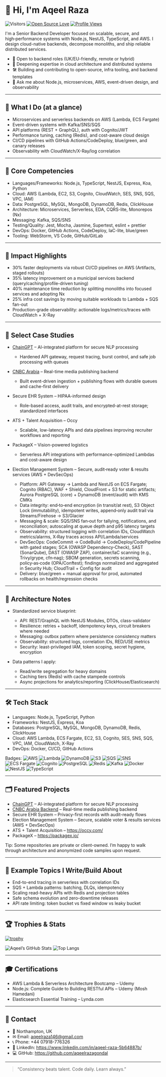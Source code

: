 # 👋 Hi, I'm Aqeel Raza

![Visitors](https://visitor-badge.laobi.icu/badge?page_id=aqeelrazagondal.aqeelrazagondal)
[![Open Source Love](https://badges.frapsoft.com/os/v1/open-source.svg?v=102)](https://github.com/ellerbrock/open-source-badge/)
[![Profile Views](https://komarev.com/ghpvc/?username=aqeelrazagondal&color=0e75b6&style=flat)](https://github.com/aqeelrazagondal)

I'm a Senior Backend Developer focused on scalable, secure, and high‑performance systems with Node.js, NestJS, TypeScript, and AWS. I design cloud-native backends, decompose monoliths, and ship reliable distributed services.

- 🔭 Open to backend roles (UK/EU-friendly, remote or hybrid)
- 🌱 Deepening expertise in cloud architecture and distributed systems
- 🛠️ Building and contributing to open-source, infra tooling, and backend templates
- 💬 Ask me about Node.js, microservices, AWS, event-driven design, and observability

---

## 🔎 What I Do (at a glance)

- Microservices and serverless backends on AWS (Lambda, ECS Fargate)  
- Event-driven systems with Kafka/SNS/SQS  
- API platforms (REST + GraphQL), auth with Cognito/JWT  
- Performance tuning, caching (Redis), and cost-aware cloud design  
- CI/CD pipelines with GitHub Actions/CodeDeploy, blue/green, and canary releases  
- Observability with CloudWatch/X-Ray/log correlation

---

## 🧠 Core Competencies

- Languages/Frameworks: Node.js, TypeScript, NestJS, Express, Koa, Python  
- Cloud: AWS (Lambda, EC2, S3, Cognito, CloudWatch, SES, SNS, SQS, VPC, IAM)  
- Data: PostgreSQL, MySQL, MongoDB, DynamoDB, Redis, ClickHouse  
- Architecture: Microservices, Serverless, EDA, CQRS-lite, Monorepos (Nx)  
- Messaging: Kafka, SQS/SNS  
- Testing/Quality: Jest, Mocha, Jasmine, Supertest, eslint + prettier  
- DevOps: Docker, GitHub Actions, CodeDeploy, IaC-lite, blue/green  
- Tooling: WebStorm, VS Code, GitHub/GitLab

---

## 📌 Impact Highlights

- 30% faster deployments via robust CI/CD pipelines on AWS (Artifacts, staged rollouts)  
- 35% latency improvement on a municipal services backend (query/caching/profile-driven tuning)  
- 40% maintenance time reduction by splitting monoliths into focused services and adopting Nx  
- 25% infra cost savings by moving suitable workloads to Lambda + SQS fan-out  
- Production-grade observability: actionable logs/metrics/traces with CloudWatch + X-Ray

---

## 🧩 Select Case Studies

- [ChainGPT](https://www.chaingpt.org/) – AI-integrated platform for secure NLP processing  
  - Hardened API gateway, request tracing, burst control, and safe job processing with queues

- [CNBC Arabia](https://www.cnbcarabia.com/) – Real-time media publishing backend  
  - Built event-driven ingestion + publishing flows with durable queues and cache-first delivery

- Secure EHR System – HIPAA-informed design  
  - Role-based access, audit trails, and encrypted-at-rest storage; standardized interfaces

- ATS + Talent Acquisition – Occy  
  - Scalable, low-latency APIs and data pipelines improving recruiter workflows and reporting

- PackageX – Vision-powered logistics  
  - Serverless API integrations with performance-optimized Lambdas and cost-aware design

- Election Management System – Secure, audit‑ready voter & results services (AWS + DevSecOps)  
  - Platform: API Gateway → Lambda and NestJS on ECS Fargate; Cognito (RBAC), WAF + Shield, CloudFront + S3 for static artifacts; Aurora PostgreSQL (core) + DynamoDB (event/audit) with KMS CMKs  
  - Data integrity: end‑to‑end encryption (in transit/at rest), S3 Object Lock (immutability), idempotent writes, append‑only audit trail via Streams/Firehose → S3/Glacier  
  - Messaging & scale: SQS/SNS fan‑out for tallying, notifications, and reconciliation; autoscaling at queue depth and p95 latency targets  
  - Observability: structured logging with correlation IDs, CloudWatch metrics/alarms, X‑Ray traces across API/Lambda/services  
  - DevSecOps: CodeCommit → CodeBuild → CodeDeploy/CodePipeline with gated stages; SCA (OWASP Dependency‑Check), SAST (SonarQube), DAST (OWASP ZAP), container/IaC scanning (e.g., Trivy/grype, cfn‑nag); SBOM generation, secrets scanning, policy‑as‑code (OPA/Conftest); findings normalized and aggregated in Security Hub; CloudTrail + Config for audit  
  - Delivery: blue/green + manual approval for prod, automated rollbacks on health/regression checks

---

## 🧭 Architecture Notes

- Standardized service blueprint:
  - API: REST/GraphQL with NestJS Modules, DTOs, class-validator  
  - Resilience: retries + backoff, idempotency keys, circuit breakers where needed  
  - Messaging: outbox pattern where persistence consistency matters  
  - Observability: structured logs, correlation IDs, RED/USE metrics  
  - Security: least-privileged IAM, token scoping, secret hygiene, encryption

- Data patterns I apply:
  - Read/write segregation for heavy domains  
  - Caching tiers (Redis) with cache stampede controls  
  - Async projections for analytics/reporting (ClickHouse/Elasticsearch)

---

## 🛠️ Tech Stack

- Languages: Node.js, TypeScript, Python  
- Frameworks: NestJS, Express, Koa  
- Databases: PostgreSQL, MySQL, MongoDB, DynamoDB, Redis, ClickHouse  
- Cloud: AWS Lambda, ECS Fargate, EC2, S3, Cognito, SES, SNS, SQS, VPC, IAM, CloudWatch, X-Ray  
- DevOps: Docker, CI/CD, GitHub Actions

Badges:
![AWS](https://img.shields.io/badge/Cloud-AWS-informational?style=flat&logo=amazon-aws&logoColor=white&color=6aa6f8)
![Lambda](https://img.shields.io/badge/Compute-Lambda-informational?style=flat&logo=aws-lambda&logoColor=white&color=6aa6f8)
![DynamoDB](https://img.shields.io/badge/Database-DynamoDB-informational?style=flat&logo=amazon-dynamodb&logoColor=white&color=6aa6f8)
![S3](https://img.shields.io/badge/Storage-S3-informational?style=flat&logo=amazon-s3&logoColor=white&color=6aa6f8)
![SQS](https://img.shields.io/badge/Queue-SQS-informational?style=flat&logo=amazon-sqs&logoColor=white&color=6aa6f8)
![SNS](https://img.shields.io/badge/Pub/Sub-SNS-informational?style=flat&logo=amazon-sns&logoColor=white&color=6aa6f8)
![ECS Fargate](https://img.shields.io/badge/Container-ECS_Fargate-informational?style=flat&logo=amazon-ecs&logoColor=white&color=6aa6f8)
![Cognito](https://img.shields.io/badge/Auth-Cognito-informational?style=flat&logo=amazon-aws&logoColor=white&color=6aa6f8)
![PostgreSQL](https://img.shields.io/badge/DB-PostgreSQL-informational?style=flat&logo=postgresql&logoColor=white&color=6aa6f8)
![Redis](https://img.shields.io/badge/Cache-Redis-informational?style=flat&logo=redis&logoColor=white&color=6aa6f8)
![Kafka](https://img.shields.io/badge/Streaming-Kafka-informational?style=flat&logo=apache-kafka&logoColor=white&color=6aa6f8)
![Docker](https://img.shields.io/badge/DevOps-Docker-informational?style=flat&logo=docker&logoColor=white&color=6aa6f8)
![NestJS](https://img.shields.io/badge/Framework-NestJS-informational?style=flat&logo=nestjs&logoColor=white&color=6aa6f8)
![TypeScript](https://img.shields.io/badge/Language-TypeScript-informational?style=flat&logo=typescript&logoColor=white&color=6aa6f8)

---

## 🗂️ Featured Projects

- [ChainGPT](https://www.chaingpt.org/) – AI-integrated platform for secure NLP processing  
- [CNBC Arabia Backend](https://www.cnbcarabia.com/) – Real-time media publishing backend  
- Secure EHR System – Privacy-first records with audit-ready flows  
- Election Management System – Secure, scalable voter & results services (AWS + DevSecOps)  
- ATS + Talent Acquisition – https://occy.com/  
- PackageX – https://packagex.io/


Tip: Some repositories are private or client-owned. I’m happy to walk through architecture and anonymized code samples upon request.

---

## 🧪 Example Topics I Write/Build About

- End-to-end tracing in serverless with correlation IDs  
- SQS + Lambda patterns: batching, DLQs, idempotency  
- Scaling read-heavy APIs with Redis and projection tables  
- Safe schema evolution and zero-downtime releases  
- API rate limiting: token bucket vs fixed window vs leaky bucket

---

## 🏆 Trophies & Stats

[![trophy](https://github-profile-trophy.vercel.app/?username=aqeelrazagondal&theme=nord&column=7)](https://github.com/ryo-ma/github-profile-trophy)

![Aqeel’s GitHub Stats](https://github-readme-stats.vercel.app/api?username=aqeelrazagondal&show_icons=true&theme=tokyonight)
![Top Langs](https://github-readme-stats.vercel.app/api/top-langs/?username=aqeelrazagondal&layout=compact&theme=tokyonight)

---

## 🎓 Certifications

- AWS Lambda & Serverless Architecture Bootcamp – Udemy  
- Node.js: Complete Guide to Building RESTful APIs – Udemy (Mosh Hamedani)  
- Elasticsearch Essential Training – Lynda.com

---

## 📮 Contact

- 📍 Northampton, UK  
- ✉ Email: aqeelraza146@gmail.com
- 📞 Phone: +44 07918-776326 
- 🔗 LinkedIn: https://www.linkedin.com/in/aqeel-raza-5b64887b/  
- 💻 GitHub: https://github.com/aqeelrazagondal

---

> “Consistency beats talent. Code daily. Learn always.”
